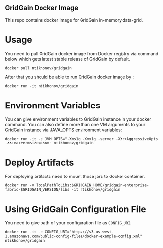 ## GridGain Docker Image

This repo contains docker image for GridGain in-memory data-grid.

# Usage

You need to pull GridGain docker image from Docker registry via command below which gets latest stable release
of GridGain by default.

`docker pull ntikhonov/gridgain`

After that you should be able to run GridGain docker image by :

`docker run -it ntikhonov/gridgain`

# Environment Variables

You can give environment variables to GridGain instance in your docker command. You can also define more than one VM
arguments to your GridGain instance via JAVA_OPTS environment variables:

`docker run -it -e JVM_OPTS="-Xms1g -Xmx1g -server -XX:+AggressiveOpts -XX:MaxPermSize=256m" ntikhonov/gridgain`

# Deploy Artifacts

For deploying artifacts need to mount those jars to docker container.

`docker run -v localPathToLibs:$GRIDGAIN_HOME/gridgain-enterprise-fabric-$GRIDGAIN_VERSION/libs -it ntikhonov/gridgain`

# Using GridGain Configuration File

You need to give path of your configuration file as `CONFIG_URI`.

`docker run -it -e CONFIG_URI="https://s3-us-west-1.amazonaws.com/public-config-files/docker-example-config.xml" ntikhonov/gridgain`
